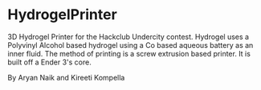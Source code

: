 # HydrogelPrinter
3D Hydrogel Printer for the Hackclub Undercity contest. Hydrogel uses a Polyvinyl Alcohol based hydrogel using a Co based aqueous battery as an inner fluid. The method of printing is a screw extrusion based printer. It is built off a Ender 3's core.

By Aryan Naik and Kireeti Kompella 
